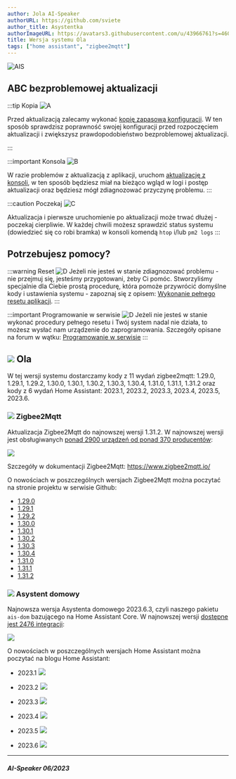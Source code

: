 ```yaml
---
author: Jola AI-Speaker
authorURL: https://github.com/sviete
author_title: Asystentka
authorImageURL: https://avatars3.githubusercontent.com/u/43966761?s=460&v=4
title: Wersja systemu Ola
tags: ["home assistant", "zigbee2mqtt"]
---
```


<div class="IntroAisBlogMenu" >

![AIS](/img/en/blog/202306/ais_version.png)

</div>

<!--truncate-->


## ABC bezproblemowej aktualizacji

:::tip Kopia ![A](/img/en/blog/202112/cloud-upload.png)

Przed aktualizacją zalecamy wykonać [kopię zapasową konfiguracji](/docs/ais_bramka_configuration_software#kopia-zapasowa-konfiguracji).
W ten sposób sprawdzisz poprawność swojej konfiguracji przed rozpoczęciem aktualizacji i zwiększysz prawdopodobieństwo bezproblemowej aktualizacji.

:::

:::important Konsola ![B](/img/en/blog/202112/console.png)

W razie problemów z aktualizacją z aplikacji, uruchom [aktualizację z konsoli](/docs/ais_bramka_update_manual), w ten sposób będziesz miał na bieżąco wgląd w logi i postęp aktualizacji oraz będziesz mógł zdiagnozować przyczynę problemu.
:::

:::caution Poczekaj ![C](/img/en/blog/202112/timer-sand.png)

Aktualizacja i pierwsze uruchomienie po aktualizacji może trwać dłużej - poczekaj cierpliwie.
W każdej chwili możesz sprawdzić status systemu (dowiedzieć się co robi bramka) w konsoli komendą ``htop`` i/lub ``pm2 logs``
:::

## Potrzebujesz pomocy?

:::warning Reset ![D](/img/en/blog/202112/broom.png)
Jeżeli nie jesteś w stanie zdiagnozować problemu - nie przejmuj się, jesteśmy przygotowani, żeby Ci pomóc.
Stworzyliśmy specjalnie dla Ciebie prostą procedurę, która pomoże przywrócić domyślne kody i ustawienia systemu - zapoznaj się z opisem: [Wykonanie pełnego resetu aplikacji](/docs/ais_bramka_reset_ais_step_by_step).
:::


:::important Programowanie w serwisie ![D](/img/en/blog/202112/lifebuoy.png)
Jeżeli nie jesteś w stanie wykonać procedury pełnego resetu i Twój system nadal nie działa, to możesz wysłać nam urządzenie do zaprogramowania.
Szczegóły opisane na forum w wątku: [Programowanie w serwisie](https://ai-speaker.discourse.group/t/usluga-programowania-urzadzen-w-ai-speaker/1368)
:::

## ![](/img/en/blog/202306/ais_version.png) Ola

W tej wersji systemu dostarczamy kody z 11 wydań zigbee2mqtt: 1.29.0, 1.29.1, 1.29.2, 1.30.0, 1.30.1, 1.30.2, 1.30.3, 1.30.4, 1.31.0, 1.31.1, 1.31.2 oraz kody z 6 wydań Home Assistant: 2023.1, 2023.2, 2023.3, 2023.4, 2023.5, 2023.6.


### ![](/img/en/blog/202102/honeybee.png) Zigbee2Mqtt

Aktualizacja Zigbee2Mqtt do najnowszej wersji 1.31.2.
W najnowszej wersji jest obsługiwanych [ponad 2900 urządzeń od ponad 370 producentów](https://www.zigbee2mqtt.io/supported-devices/):

[![](/img/en/blog/202306/zigbee2mqtt.png)](https://www.zigbee2mqtt.io/supported-devices/)


Szczegóły w dokumentacji Zigbee2Mqtt: https://www.zigbee2mqtt.io/


O nowościach w poszczególnych wersjach Zigbee2Mqtt można poczytać na stronie projektu w serwisie Github:

- [1.29.0](https://github.com/Koenkk/zigbee2mqtt/releases/tag/1.29.0)
- [1.29.1](https://github.com/Koenkk/zigbee2mqtt/releases/tag/1.29.1)
- [1.29.2](https://github.com/Koenkk/zigbee2mqtt/releases/tag/1.29.2)
- [1.30.0](https://github.com/Koenkk/zigbee2mqtt/releases/tag/1.30.0)
- [1.30.1](https://github.com/Koenkk/zigbee2mqtt/releases/tag/1.30.1)
- [1.30.2](https://github.com/Koenkk/zigbee2mqtt/releases/tag/1.30.2)
- [1.30.3](https://github.com/Koenkk/zigbee2mqtt/releases/tag/1.30.3)
- [1.30.4](https://github.com/Koenkk/zigbee2mqtt/releases/tag/1.30.4)
- [1.31.0](https://github.com/Koenkk/zigbee2mqtt/releases/tag/1.31.0)
- [1.31.1](https://github.com/Koenkk/zigbee2mqtt/releases/tag/1.31.1)
- [1.31.2](https://github.com/Koenkk/zigbee2mqtt/releases/tag/1.31.2)

### ![](/img/en/blog/202101/hass.png) Asystent domowy


Najnowsza wersja Asystenta domowego 2023.6.3, czyli naszego pakietu ``ais-dom`` bazującego na Home Assistant Core.
W najnowszej wersji [dostępne jest 2476 integracji](https://www.home-assistant.io/integrations/):



[![](/img/en/blog/202306/ha.png)](https://www.home-assistant.io/integrations/)




O nowościach w poszczególnych wersjach Home Assistant można poczytać na blogu Home Assistant:


- 2023.1 [![](https://www.home-assistant.io/images/blog/2023-01/social.png)](https://www.home-assistant.io/blog/2023/01/04/release-20231/)

- 2023.2 [![](https://www.home-assistant.io/images/blog/2023-02/social.png)](https://www.home-assistant.io/blog/2023/02/01/release-20232/)

- 2023.3 [![](https://www.home-assistant.io/images/blog/2023-03/social.png)](https://www.home-assistant.io/blog/2023/03/01/release-20233/)

- 2023.4 [![](https://www.home-assistant.io/images/blog/2023-04/social.png)](https://www.home-assistant.io/blog/2023/04/05/release-20234/)

- 2023.5 [![](https://www.home-assistant.io/images/blog/2023-05/social.png)](https://www.home-assistant.io/blog/2023/05/03/release-20235/)

- 2023.6 [![](https://www.home-assistant.io/images/blog/2023-06/social.png)](https://www.home-assistant.io/blog/2023/06/07/release-20236/)

--------

##### AI-Speaker 06/2023
